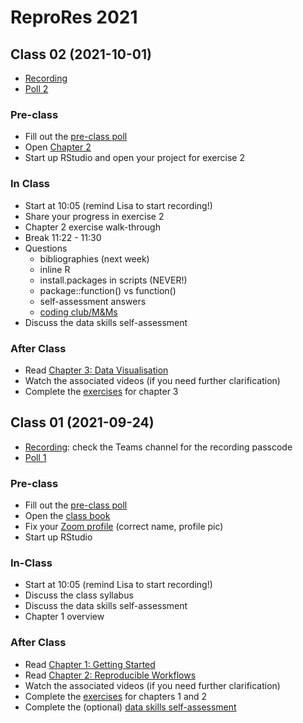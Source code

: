 # ReproRes 2021

## Class 02 (2021-10-01)

* [Recording](https://uofglasgow.zoom.us/rec/share/WyZVEBMx9KDMvz03yd-N9NidJYKC6rrtnJRCqiF7rOaL3UDC4uLpHRR-lduDrXrl.jD7EfFllyrA_elUm)
* [Poll 2](https://debruine.github.io/reprores_2021/poll-02.html)

### Pre-class

- Fill out the [pre-class poll](https://forms.gle/Db4GPe7URQsHoamW9)
- Open [Chapter 2](https://psyteachr.github.io/reprores-v2/repro.html)
- Start up RStudio and open your project for exercise 2

### In Class

- Start at 10:05 (remind Lisa to start recording!)
- Share your progress in exercise 2
- Chapter 2 exercise walk-through
- Break 11:22 - 11:30
- Questions
    - bibliographies (next week)
    - inline R
    - install.packages in scripts (NEVER!)
    - package::function() vs function()
    - self-assessment answers
    - [coding club/M&Ms](https://psyteachr.github.io/)
- Discuss the data skills self-assessment

### After Class

- Read [Chapter 3: Data Visualisation](https://psyteachr.github.io/reprores-v2/ggplot.html)
- Watch the associated videos (if you need further clarification)
- Complete the [exercises](https://psyteachr.github.io/reprores-v2/exercises.html) for  chapter 3


## Class 01 (2021-09-24)

* [Recording](https://uofglasgow.zoom.us/rec/share/V1exB4gAu6Q-hZrEhv9NScaXoUw9aijGsQHnXQf8YDvZmPEIqXCdAVrfWgmanWUq.NKVM6RbYlU0nFzhK): check the Teams channel for the recording passcode
* [Poll 1](https://debruine.github.io/reprores_2021/poll-01.html)

### Pre-class 

- Fill out the [pre-class poll](https://forms.gle/1EY8WcHKyXQvxqMz9)
- Open the [class book](https://psyteachr.github.io/reprores-v2/)
- Fix your [Zoom profile](https://uofglasgow.zoom.us/profile?from=client) (correct name, profile pic)
- Start up RStudio

### In-Class

- Start at 10:05 (remind Lisa to start recording!)
- Discuss the class syllabus
- Discuss the data skills self-assessment
- Chapter 1 overview

### After Class

- Read [Chapter 1: Getting Started](https://psyteachr.github.io/reprores-v2/intro.html) 
- Read [Chapter 2: Reproducible Workflows](https://psyteachr.github.io/reprores-v2/repro.html)
- Watch the associated videos (if you need further clarification)
- Complete the [exercises](https://psyteachr.github.io/reprores-v2/exercises.html) for  chapters 1 and 2
- Complete the (optional) [data skills self-assessment](https://moodle.gla.ac.uk/mod/assign/view.php?id=2487849)
